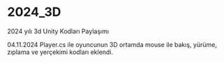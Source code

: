 # 2024_3D
2024 yılı 3d Unity Kodları Paylaşımı

04.11.2024 Player.cs ile oyuncunun 3D ortamda mouse ile bakış, yürüme, zıplama ve yerçekimi kodları eklendi.
